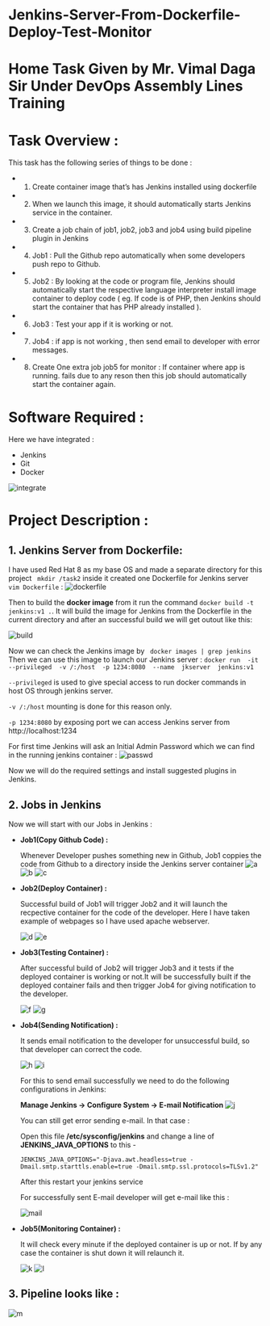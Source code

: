 # Jenkins-Server-From-Dockerfile-Deploy-Test-Monitor

# Home Task Given by Mr. Vimal Daga Sir Under DevOps Assembly Lines Training

# Task Overview :
This task has the following series of things to be done :

* 1.	Create container image that’s has Jenkins installed  using dockerfile 
* 2.	When we launch this image, it should automatically starts Jenkins service in the container.
* 3.	Create a job chain of job1, job2, job3 and  job4 using build pipeline plugin in Jenkins 
* 4. Job1 : Pull  the Github repo automatically when some developers push repo to Github.
* 5. Job2 : By looking at the code or program file, Jenkins should automatically start the respective language interpreter install image        container to deploy code ( eg. If code is of  PHP, then Jenkins should start the container that has PHP already installed ).
* 6.	Job3 : Test your app if it  is working or not.
* 7.	Job4 : if app is not working , then send email to developer with error messages.
* 8.	Create One extra job job5 for monitor : If container where app is running. fails due to any reson then this job should automatically       start the container again.

# Software Required :
Here we have integrated :
* Jenkins 
* Git
* Docker

![integrate](https://i2.wp.com/www.techrunnr.com/wp-content/uploads/2019/01/gitdockerjenkins.png?fit=248%2C203&ssl=1)

# Project Description :

## 1. Jenkins Server from Dockerfile:

I have used Red Hat 8 as my base OS and made a separate directory for this project
` mkdir /task2`
inside it created one Dockerfile for Jenkins server ` vim Dockerfile` :
![dockerfile](https://github.com/disha1822/Jenkins-Server-From-Dockerfile-Deploy-Test-Monitor/blob/master/dockerfile.png?raw=true)

Then to build the **docker image** from it run the command `docker build -t jenkins:v1 .`. 
It will build the image for Jenkins from the Dockerfile in the current directory and after an successful build we will get outout like this:

![build](https://github.com/disha1822/Jenkins-Server-From-Dockerfile-Deploy-Test-Monitor/blob/master/build.png?raw=true)

Now we can check the Jenkins image by ` docker images | grep jenkins` 
Then we can use this image to launch our Jenkins server :
`docker run  -it  --privileged  -v /:/host  -p 1234:8080  --name  jkserver  jenkins:v1`

`--privileged` is used to give special access to run docker commands in host OS through jenkins server.

`-v /:/host` mounting is done for this reason only.

`-p 1234:8080` by exposing port we can access Jenkins server from http://localhost:1234

For first time Jenkins will ask an Initial Admin Password which we can find in the running jenkins container :
![passwd](https://github.com/disha1822/Jenkins-Server-From-Dockerfile-Deploy-Test-Monitor/blob/master/jkstart.png?raw=true)

Now we will do the required settings and install suggested plugins in Jenkins.

## 2. Jobs in Jenkins
Now we will start with our Jobs in Jenkins :

  * **Job1(Copy Github Code) :**
 
    Whenever Developer pushes something new in Github, Job1 coppies the code from Github to a directory inside the Jenkins server       container
     ![a](https://github.com/disha1822/Jenkins-Server-From-Dockerfile-Deploy-Test-Monitor/blob/master/job1_1.png?raw=true)
     ![b](https://github.com/disha1822/Jenkins-Server-From-Dockerfile-Deploy-Test-Monitor/blob/master/job1_2.png?raw=true)
     ![c](https://github.com/disha1822/Jenkins-Server-From-Dockerfile-Deploy-Test-Monitor/blob/master/job1_3.png?raw=true)
  
  * **Job2(Deploy Container) :**
  
     Successful build of Job1 will trigger Job2 and it will launch the recpective container for the code of the developer.
     Here I have taken example of webpages so I have used apache webserver.
  
     ![d](https://github.com/disha1822/Jenkins-Server-From-Dockerfile-Deploy-Test-Monitor/blob/master/job2_1.png?raw=true)
     ![e](https://github.com/disha1822/Jenkins-Server-From-Dockerfile-Deploy-Test-Monitor/blob/master/job2_2.png?raw=true)
  
  * **Job3(Testing Container) :**
  
     After successful build of Job2 will trigger Job3 and it tests if the deployed container is working or not.It will be successfully built if the deployed container fails and then trigger Job4 for giving notification to the developer.
     
     ![f](https://github.com/disha1822/Jenkins-Server-From-Dockerfile-Deploy-Test-Monitor/blob/master/job3_1.png?raw=true)
     ![g](https://github.com/disha1822/Jenkins-Server-From-Dockerfile-Deploy-Test-Monitor/blob/master/job3_2.png?raw=true)
     
  * **Job4(Sending Notification) :**
  
     It sends email notification to the developer for unsuccessful build, so that developer can correct the code.
     
     ![h](https://github.com/disha1822/Jenkins-Server-From-Dockerfile-Deploy-Test-Monitor/blob/master/job4_1.png?raw=true)
     ![i](https://github.com/disha1822/Jenkins-Server-From-Dockerfile-Deploy-Test-Monitor/blob/master/job4_2.png?raw=true)
     
     For this to send email successfully we need to do the following configurations in Jenkins:
     
     **Manage Jenkins -> Configure System -> E-mail Notification**
     ![j](https://github.com/disha1822/Jenkins-Server-From-Dockerfile-Deploy-Test-Monitor/blob/master/config.png?raw=true)
     
     You can still get error sending e-mail. In that case :
     
     Open this file **/etc/sysconfig/jenkins** and change a line of **JENKINS_JAVA_OPTIONS** to this -
     
     `JENKINS_JAVA_OPTIONS="-Djava.awt.headless=true -Dmail.smtp.starttls.enable=true -Dmail.smtp.ssl.protocols=TLSv1.2"`
     
     After this restart your jenkins service
     
     
     For successfully sent E-mail developer will get e-mail like this :
     
     ![mail](https://github.com/disha1822/Jenkins-Server-From-Dockerfile-Deploy-Test-Monitor/blob/master/notification.jpg?raw=true)
  
  * **Job5(Monitoring Container) :**
  
     It will check every minute if the deployed container is up or not. If by any case the container is shut down it will relaunch it.
     
     ![k](https://github.com/disha1822/Jenkins-Server-From-Dockerfile-Deploy-Test-Monitor/blob/master/job5_1.png?raw=true)
     ![l](https://github.com/disha1822/Jenkins-Server-From-Dockerfile-Deploy-Test-Monitor/blob/master/job5_2.png?raw=true)
     
     
## 3. Pipeline looks like :

![m](https://github.com/disha1822/Jenkins-Server-From-Dockerfile-Deploy-Test-Monitor/blob/master/pipeline.png?raw=true)
